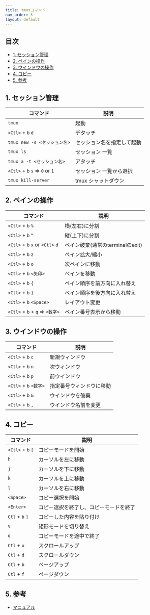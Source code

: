 ```yaml
---
title: tmuxコマンド
nav_order: 3
layout: default
---
```

## 目次<!-- omit from toc -->

- [1. セッション管理](#1-セッション管理)
- [2. ペインの操作](#2-ペインの操作)
- [3. ウインドウの操作](#3-ウインドウの操作)
- [4. コピー](#4-コピー)
- [5. 参考](#5-参考)

## 1. セッション管理

| コマンド                        | 説明                       |
| ------------------------------- | -------------------------- |
| `tmux`                          | 起動                       |
| `<Ctl>` + `b` `d`               | デタッチ                   |
| `tmux new -s <セッション名>`    | セッション名を指定して起動 |
| `tmux ls`                       | セッション 一覧            |
| `tmux a -t <セッション名>`      | アタッチ                   |
| `<Ctl>` + `b` `s` => `0` or `1` | セッション 一覧から選択    |
| `tmux kill-server`              | tmux シャットダウン        |

## 2. ペインの操作

| コマンド                         | 説明                             |
| -------------------------------- | -------------------------------- |
| `<Ctl>` + `b` `%`                | 横(左右)に分割                   |
| `<Ctl>` + `b` `“`                | 縦(上下)に分割                   |
| `<Ctl>` + `b` `x` or `<Ctl>` `d` | ペイン破棄(通常のterminalのexit) |
| `<Ctl>` + `b` `z`                | ペイン拡大/縮小                  |
| `<Ctl>` + `b` `o`                | 次ペインに移動                   |
| `<Ctl>` + `b` `<矢印>`           | ペインを移動                     |
| `<Ctl>` + `b` `{`                | ペイン順序を前方向に入れ替え     |
| `<Ctl>` + `b` `}`                | ペイン順序を後方向に入れ替え     |
| `<Ctl>` + `b` `<Space>`          | レイアウト変更                   |
| `<Ctl>` + `b` + `q` => `<数字>`  | ペイン番号表示から移動           |

## 3. ウインドウの操作

| コマンド               | 説明                     |
| ---------------------- | ------------------------ |
| `<Ctl>` + `b` `c`      | 新規ウィンドウ           |
| `<Ctl>` + `b` `n`      | 次ウィンドウ             |
| `<Ctl>` + `b` `p`      | 前ウインドウ             |
| `<Ctl>` + `b` `<数字>` | 指定番号ウィンドウに移動 |
| `<Ctl>` + `b` `&`      | ウインドウを破棄         |
| `<Ctl>` + `b` `,`      | ウインドウ名前を変更     |

## 4. コピー

| コマンド          | 説明                                   |
| ----------------- | -------------------------------------- |
| `<Ctl>` + `b` `[` | コピーモードを開始                     |
| `h`               | カーソルを左に移動                     |
| `j`               | カーソルを下に移動                     |
| `k`               | カーソルを上に移動                     |
| `l`               | カーソルを右に移動                     |
| `<Space>`         | コピー選択を開始                       |
| `<Enter>`         | コピー選択を終了し、コピーモードを終了 |
| `Ctl` + `b` `]`   | コピーした内容を貼り付け               |
| `v`               | 矩形モードを切り替え                   |
| `q`               | コピーモードを途中で終了               |
| `Ctl` + `u`       | スクロールアップ                       |
| `Ctl` + `d`       | スクロールダウン                       |
| `Ctl` + `b`       | ページアップ                           |
| `Ctl` + `f`       | ページダウン                           |

## 5. 参考

- [マニュアル](https://www.man7.org/linux/man-pages/man1/tmux.1.html)
